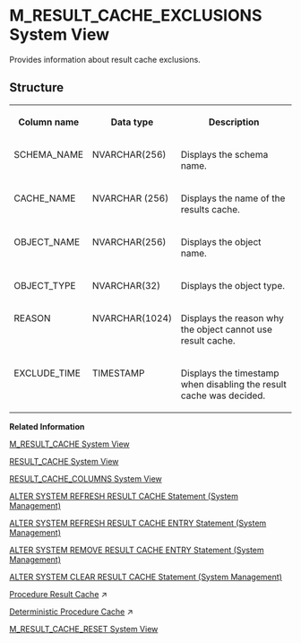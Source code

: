 <!-- loioc9838b90a48a46cc92db1c18fa7bcb98 -->

# M\_RESULT\_CACHE\_EXCLUSIONS System View

Provides information about result cache exclusions.



## Structure


<table>
<tr>
<th valign="top">

Column name

</th>
<th valign="top">

Data type

</th>
<th valign="top">

Description

</th>
</tr>
<tr>
<td valign="top">

SCHEMA\_NAME

</td>
<td valign="top">

NVARCHAR\(256\)

</td>
<td valign="top">

Displays the schema name.

</td>
</tr>
<tr>
<td valign="top">

CACHE\_NAME

</td>
<td valign="top">

NVARCHAR \(256\)

</td>
<td valign="top">

Displays the name of the results cache.

</td>
</tr>
<tr>
<td valign="top">

OBJECT\_NAME

</td>
<td valign="top">

NVARCHAR\(256\)

</td>
<td valign="top">

Displays the object name.

</td>
</tr>
<tr>
<td valign="top">

OBJECT\_TYPE

</td>
<td valign="top">

NVARCHAR\(32\)

</td>
<td valign="top">

Displays the object type.

</td>
</tr>
<tr>
<td valign="top">

REASON

</td>
<td valign="top">

NVARCHAR\(1024\)

</td>
<td valign="top">

Displays the reason why the object cannot use result cache.

</td>
</tr>
<tr>
<td valign="top">

EXCLUDE\_TIME

</td>
<td valign="top">

TIMESTAMP

</td>
<td valign="top">

Displays the timestamp when disabling the result cache was decided.

</td>
</tr>
</table>

**Related Information**  


[M\_RESULT\_CACHE System View](m-result-cache-system-view-71e6d97.md "Provides result cache information.")

[RESULT\_CACHE System View](../021-System-Views/result-cache-system-view-ae7b365.md "Provides information about objects available to use the result cache.")

[RESULT\_CACHE\_COLUMNS System View](../021-System-Views/result-cache-columns-system-view-6fa00dc.md "Provides information about columns available to use the result cache.")

[ALTER SYSTEM REFRESH RESULT CACHE Statement \(System Management\)](../../010-SQL-Reference/012-SQL-Statements/alter-system-refresh-result-cache-statement-system-management-9d274fa.md "Refreshes all result cache entries related to the specified object with up-to-date results.")

[ALTER SYSTEM REFRESH RESULT CACHE ENTRY Statement \(System Management\)](../../010-SQL-Reference/012-SQL-Statements/alter-system-refresh-result-cache-entry-statement-system-management-1ab0dbb.md "Refreshes the specified result cache entry.")

[ALTER SYSTEM REMOVE RESULT CACHE ENTRY Statement \(System Management\)](../../010-SQL-Reference/012-SQL-Statements/alter-system-remove-result-cache-entry-statement-system-management-2124566.md "Removes the result cache entry for the specified cache ID.")

[ALTER SYSTEM CLEAR RESULT CACHE Statement \(System Management\)](../../010-SQL-Reference/012-SQL-Statements/alter-system-clear-result-cache-statement-system-management-97dca93.md "Removes all result cache entries from the system.")

[Procedure Result Cache](https://help.sap.com/viewer/d1cb63c8dd8e4c35a0f18aef632687f0/2023_4_QRC/en-US/23bd07d4f4a1444ab64ca580373e8efc.html "Procedure Result Cache (PRC) is a server-wide in-memory cache that caches the output arguments of procedure calls using the input arguments as keys.") :arrow_upper_right:

[Deterministic Procedure Cache](https://help.sap.com/viewer/d1cb63c8dd8e4c35a0f18aef632687f0/2023_4_QRC/en-US/8809a2a02e1b49d9a3fc68bb135f430d.html "") :arrow_upper_right:

[M\_RESULT\_CACHE\_RESET System View](m-result-cache-reset-system-view-7a3e046.md "Provides information about result cache statistics.")

